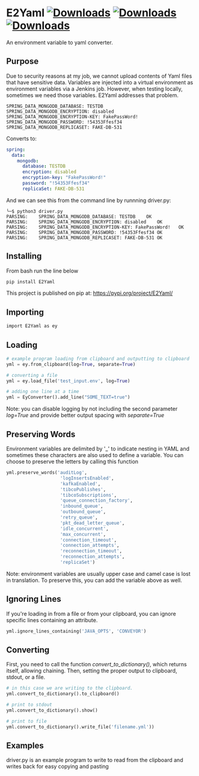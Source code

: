 # E2Yaml [![Downloads](https://pepy.tech/badge/e2yaml)](https://pepy.tech/project/e2yaml) [![Downloads](https://pepy.tech/badge/e2yaml/month)](https://pepy.tech/project/e2yaml/month) [![Downloads](https://pepy.tech/badge/e2yaml/week)](https://pepy.tech/project/e2yaml/week)
An environment variable to yaml converter. 

## Purpose
Due to security reasons at my job, we cannot upload contents of Yaml files that have sensitive data. Variables are injected into a virtual environment as environment variables via a Jenkins job. However, when testing locally, sometimes we need those variables. E2Yaml addresses that problem.

```
SPRING_DATA_MONGODB_DATABASE: TESTDB
SPRING_DATA_MONGODB_ENCRYPTION: disabled
SPRING_DATA_MONGODB_ENCRYPTION-KEY: FakePassWord!
SPRING_DATA_MONGODB_PASSWORD: !54353Ffesf34
SPRING_DATA_MONGODB_REPLICASET: FAKE-DB-531
```
Converts to:
```yml
spring:
  data:
    mongodb:
      database: TESTDB
      encryption: disabled
      encryption-key: "FakePassWord!"
      password: "!54353Ffesf34"
      replicaSet: FAKE-DB-531
```
 And we can see this from the command line by runnning driver.py:
 
 ```
 ╰─$ python3 driver.py
PARSING: 	SPRING_DATA_MONGODB_DATABASE: TESTDB	OK
PARSING: 	SPRING_DATA_MONGODB_ENCRYPTION: disabled	OK
PARSING: 	SPRING_DATA_MONGODB_ENCRYPTION-KEY: FakePassWord!	OK
PARSING: 	SPRING_DATA_MONGODB_PASSWORD: !54353Ffesf34	OK
PARSING: 	SPRING_DATA_MONGODB_REPLICASET: FAKE-DB-531	OK
 ```
## Installing
From bash run the line below
```bash
pip install E2Yaml
```
This project is published on pip at: https://pypi.org/project/E2Yaml/
## Importing
```bash
import E2Yaml as ey
```

## Loading
```python
# example program loading from clipboard and outputting to clipboard
yml = ey.from_clipboard(log=True, separate=True)

# converting a file
yml = ey.load_file('test_input.env', log=True)

# adding one line at a time
yml = EyConverter().add_line("SOME_TEXT=true")
```
Note: you can disable logging by not including the second parameter *log=True* and provide better output spacing with *separate=True*

## Preserving Words
Environment variables are delimited by '_' to indicate nesting in YAML and sometimes these characters are also used to define a variable. You can choose to preserve the letters by calling this function
```python
yml.preserve_words('auditLog',
                    'logInsertsEnabled',
                    'kafkaEnabled',
                    'tibcoPublishes',
                    'tibcoSubscriptions',
                    'queue_connection_factory',
                    'inbound_queue',
                    'outbound_queue',
                    'retry_queue',
                    'pkt_dead_letter_queue',
                    'idle_concurrent',
                    'max_concurrent',
                    'connection_timeout',
                    'connection_attempts',
                    'reconnection_timeout',
                    'reconnection_attempts',
                    'replicaSet')
```
Note: environment variables are usually upper case and camel case is lost in translation. To preserve this, you can add the variable above as well.

## Ignoring Lines
If you're loading in from a file or from your clipboard, you can ignore specific lines containing an attribute.
```python
yml.ignore_lines_containing('JAVA_OPTS', 'CONVEYOR')
```

## Converting
First, you need to call the function *convert_to_dictionary()*, which returns itself, allowing chaining. Then, setting the proper output to clipboard, stdout, or a file.
```python
# in this case we are writing to the clipboard.
yml.convert_to_dictionary().to_clipboard()

# print to stdout
yml.convert_to_dictionary().show()

# print to file
yml.convert_to_dictionary().write_file('filename.yml'))
```

## Examples
driver.py is an example program to write to read from the clipboard and writes back for easy copying and pasting
